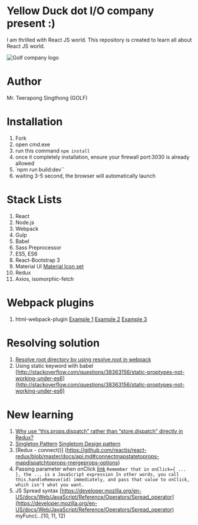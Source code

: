 # Yellow Duck dot I/O company present :)
I am thrilled with React JS world. This repository is created to learn all about React JS world.

![Golf company logo](https://raw.githubusercontent.com/iamgoangle/york-town-react-js/master/assets/images/iamgoangle-logo.png)

# Author
Mr. Teerapong Singthong (GOLF)

# Installation
1. Fork
2. open cmd.exe
3. run this command `npm install`
4. once it completely installation, ensure your firewall port:3030 is already allowed
5. `npm run build:dev``
6. waiting 3-5 second, the browser will automatically launch

# Stack Lists
1. React
2. Node.js
3. Webpack
4. Gulp
5. Babel
6. Sass Preprocessor
7. ES5, ES6
8. React-Bootstrap 3
9. Material UI [Material Icon set](https://design.google.com/icons/)
10. Redux
11. Axios, isomorphic-fetch

# Webpack plugins
1. html-webpack-plugin [Example 1](http://javascriptplayground.com/blog/2016/07/webpack-html-plugin/)
[Example 2](https://github.com/ampedandwired/html-webpack-plugin) [Example 3 ](https://www.jonathan-petitcolas.com/2016/01/23/webpack-html-plugin-in-a-nutshell.html)

# Resolving solution
1. [Resolve root directory by using resolve.root in webpack](https://medium.com/@goangle/webpack-resolve-import-require-path-that-refers-to-root-directory-by-resolve-root-1775fdc5723b#.pzvy0cq0e)
2. Using static keyword with babel [http://stackoverflow.com/questions/38363156/static-proptypes-not-working-under-es6](http://stackoverflow.com/questions/38363156/static-proptypes-not-working-under-es6)

# New learning
1. [Why use “this.props.dispatch” rather than “store.dispatch” directly in Redux?](http://stackoverflow.com/questions/33221634/why-use-this-props-dispatch-rather-than-store-dispatch-directly-in-redux)
2. [Singleton Pattern](https://en.wikipedia.org/wiki/Singleton_pattern) [Singletom Design pattern](https://sourcemaking.com/design_patterns/singleton)
3. [Redux - connect()] (https://github.com/reactjs/react-redux/blob/master/docs/api.md#connectmapstatetoprops-mapdispatchtoprops-mergeprops-options)
4. Passing parameter when onClick [link](http://stackoverflow.com/questions/34350988/react-passing-parameter-via-onclick-event-using-es6-syntax) `Remember that in onClick={ ... }, the ... is a JavaScript expression In other words, you call this.handleRemove(id) immediately, and pass that value to onClick, which isn't what you want.`
5. JS Spread syntax [https://developer.mozilla.org/en-US/docs/Web/JavaScript/Reference/Operators/Spread_operator](https://developer.mozilla.org/en-US/docs/Web/JavaScript/Reference/Operators/Spread_operator) myFunc(...[10, 11, 12)
